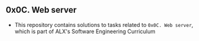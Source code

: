 ## 0x0C. Web server  
+ This repository contains solutions to tasks related to `0x0C. Web server`, which is part of ALX's Software Engineering Curriculum  
